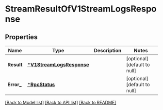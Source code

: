 # StreamResultOfV1StreamLogsResponse

## Properties
Name | Type | Description | Notes
------------ | ------------- | ------------- | -------------
**Result** | [***V1StreamLogsResponse**](v1StreamLogsResponse.md) |  | [optional] [default to null]
**Error_** | [***RpcStatus**](rpcStatus.md) |  | [optional] [default to null]

[[Back to Model list]](../README.md#documentation-for-models) [[Back to API list]](../README.md#documentation-for-api-endpoints) [[Back to README]](../README.md)

